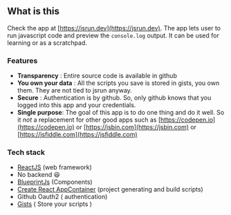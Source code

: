

## What is this 

Check the app at [https://jsrun.dev](https://jsrun.dev). The app lets user to run javascript code and preview the `console.log` output. It can be used for learning or as a scratchpad. 

### Features

* **Transparency** : Entire source code is available in github
* **You own your data** : All the scripts you save is stored in gists, you own them. They are not tied to jsrun anyway.
* **Secure** : Authentication is by github. So, only github knows that you logged into this app and your credentials. 
* **Single purpose**: The goal of this app is to do one thing and do it well. So it *not* a replacement for other good apps such as [https://codepen.io](https://codepen.io) or [https://jsbin.com](https://jsbin.com) or [https://jsfiddle.com](https://jsfiddle.com)

### Tech stack 

* [ReactJS](https://reactjs.org/) (web framework)
* No backend 😆
* [BlueprintJs](https://blueprintjs.com/) (Components) 
* [Create React AppContainer](https://github.com/facebook/create-react-app) (project generating and build scripts) 
* Github Oauth2 ( authentication) 
* [Gists](https://gists.github.com) ( Store your scripts ) 

